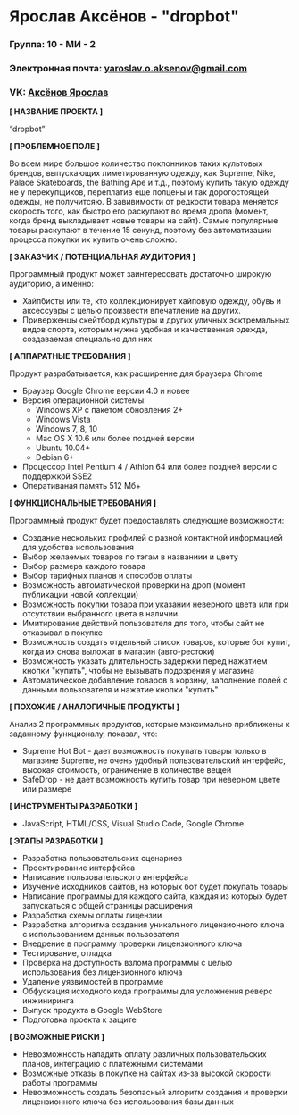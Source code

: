 # Ярослав Аксёнов - "dropbot"

### Группа: 10 - МИ - 2
### Электронная почта: yaroslav.o.aksenov@gmail.com
### VK: [Аксёнов Ярослав](https://vk.com/yaraksen)


**[ НАЗВАНИЕ ПРОЕКТА ]**

“dropbot”

**[ ПРОБЛЕМНОЕ ПОЛЕ ]**

Во всем мире большое количество поклонников таких культовых брендов, выпускающих лиметированную одежду, как Supreme, Nike, Palace Skateboards, the Bathing Ape и т.д., поэтому купить такую одежду не у перекупщиков, переплатив еще полцены и так дорогостоящей одежды, не получитсяю. В завивимости от редкости товара меняется скорость того, как быстро его раскупают во время дропа (момент, когда бренд выкладывает новые товары на сайт). Самые популярные товары раскупают в течение 15 секунд, поэтому без автоматизации процесса покупки их купить очень сложно.

**[ ЗАКАЗЧИК / ПОТЕНЦИАЛЬНАЯ АУДИТОРИЯ ]**

Программный продукт может заинтересовать достаточно широкую аудиторию, а именно:
* Хайпбисты или те, кто коллекционирует хайповую одежду, обувь и аксессуары с целью произвести впечатление на других.
* Приверженцы скейтборд культуры и других уличных эсктремальных видов спорта, которым нужна удобная и качественная одежда, создаваемая специально для них

**[ АППАРАТНЫЕ ТРЕБОВАНИЯ ]** 

Продукт разрабатывается, как расширение для браузера Chrome

* Браузер Google Chrome версии 4.0 и новее
* Версия операционной системы:
  * Windows XP с пакетом обновления 2+
  * Windows Vista
  * Windows 7, 8, 10
  * Mac OS X 10.6 или более поздней версии
  * Ubuntu 10.04+
  * Debian 6+
* Процессор Intel Pentium 4 / Athlon 64 или более поздней версии с поддержкой SSE2
* Оперативаная память 512 Mб+

**[ ФУНКЦИОНАЛЬНЫЕ ТРЕБОВАНИЯ ]**

Программный продукт будет предоставлять следующие возможности:

* Создание нескольких профилей с разной контактной информацией для удобства использования
* Выбор желаемых товаров по тэгам в названиии и цвету
* Выбор размера каждого товара
* Выбор тарифных планов и способов оплаты
* Возможность автоматической проверки на дроп (момент публикации новой коллекции)
* Возможность покупки товара при указании неверного цвета или при отсутствии выбранного цвета в наличии
* Имитирование действий пользователя для того, чтобы сайт не отказывал в покупке
* Возможность создать отдельный список товаров, которые бот купит, когда их снова выложат в магазин (авто-рестоки)
* Возможность указать длительность задержки перед нажатием кнопки "купить", чтобы не вызывать подозрения у магазина
* Автоматическое добавление товаров в корзину, заполнение полей с данными пользователя и нажатие кнопки "купить"

**[ ПОХОЖИЕ / АНАЛОГИЧНЫЕ ПРОДУКТЫ ]**

Анализ 2 программных продуктов, которые максимально приближены к заданному функционалу, показал, что:

* Supreme Hot Bot - дает возможность покупать товары только в магазине Supreme, не очень удобный пользовательский интерфейс, высокая стоимость, ограничение в количестве вещей
* SafeDrop - не дает возможность купить товар при неверном цвете или размере

**[ ИНСТРУМЕНТЫ РАЗРАБОТКИ ]**

*	JavaScript, HTML/CSS, Visual Studio Code, Google Chrome

**[ ЭТАПЫ РАЗРАБОТКИ ]**

*	Разработка пользовательских сценариев
*	Проектирование интерфейса
* Написание пользовательского интерфейса
*	Изучение исходников сайтов, на которых бот будет покупать товары
*	Написание программы для каждого сайта, каждая из которых будет запускаться с общей страницы расширения
* Разработка схемы оплаты лицензии
*	Разработка алгоритма создания уникального лицензионного ключа с использованием данных пользователя
* Внедрение в программу проверки лицензионного ключа
*	Тестирование, отладка
* Проверка на доступность взлома программы с целью использования без лицензионного ключа
* Удаление уязвимостей в программе
* Обфускация исходного кода программы для усложнения реверс инжиниринга
* Выпуск продукта в Google WebStore
*	Подготовка проекта к защите

**[ ВОЗМОЖНЫЕ РИСКИ ]**

*	Невозможность наладить оплату различных пользовательских планов, интеграцию с платёжными системами
*	Возможные отказы в покупке на сайтах из-за высокой скорости работы программы
*	Невозможность создать безопасный алгоритм создания и проверки лицензионного ключа без использования базы данных